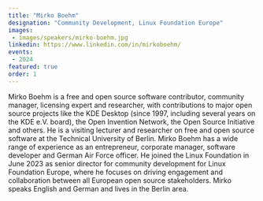 ```yaml
---
title: "Mirko Boehm"
designation: "Community Development, Linux Foundation Europe"
images:
 - images/speakers/mirko-boehm.jpg
linkedin: https://www.linkedin.com/in/mirkoboehm/
events:
 - 2024
featured: true
order: 1
---
```


Mirko Boehm is a free and open source software contributor, community manager, licensing expert and researcher, with contributions to major open source projects like the KDE Desktop (since 1997, including several years on the KDE e.V. board), the Open Invention Network, the Open Source Initiative and others. He is a visiting lecturer and researcher on free and open source software at the Technical University of Berlin. Mirko Boehm has a wide range of experience as an entrepreneur, corporate manager, software developer and German Air Force officer. He joined the Linux Foundation in June 2023 as senior director for community development for Linux Foundation Europe, where he focuses on driving engagement and collaboration between all European open source stakeholders. Mirko speaks English and German and lives in the Berlin area.